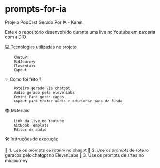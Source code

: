 # prompts-for-ia
Projeto PodCast Gerado Por IA - Karen


Este é o repositório desenvolvido durante uma live no Youtube em parceria com a DIO


💻 Tecnologias utilizadas no projeto


		ChatGPT
		MidJourney
		ElevenLabs
		Capcut



✨ Como foi feito ?


		Roteiro gerado via chatgpt
		Audio gerado pela elevenLabs
		Gemini Para gerar capas
		Capcut para tratar aúdio e adicionar sons de fundo



📚 Materiais


		Link da live no Youtube
		GitBook Template
		Editor de aúdio

🛠️ Instruções de execução

🤖 1. Use os prompts de roteiro no chagpt
🤖 2. Use os prompts de roteiro gerados pelo chatgpt no ElevenLabs
🤖 3. Use os prompts de artes no midjourney

